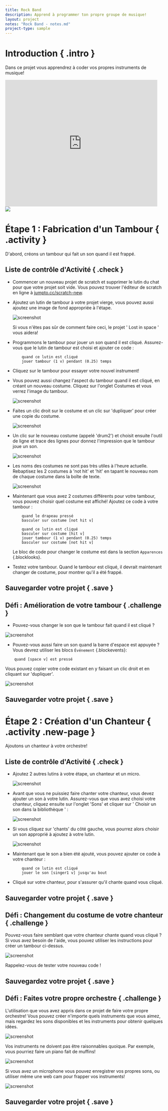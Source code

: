 ```yaml
---
title: Rock Band
description: Apprend à programmer ton propre groupe de musique!
layout: project
notes: "Rock Band - notes.md"
project-type: sample
---
```


# Introduction { .intro }

Dans ce projet vous apprendrez à coder vos propres instruments de musique!

<div class="scratch-preview">
 <iframe allowtransparency="true" width="485" height="402" src="http://scratch.mit.edu/projects/embed/26741186/?autostart=false" frameborder="0"></iframe>
 <img src="images/band-final.png">
</div>

# Étape 1 : Fabrication d'un Tambour { .activity }

D'abord, créons un tambour qui fait un son quand il est frappé.

## Liste de contrôle d'Activité { .check }

+ Commencer un nouveau projet de scratch et supprimer le lutin du chat pour que votre projet soit vide. Vous pouvez trouver l'éditeur de scratch en ligne à <a href="http://jumpto.cc/scratch-new">jumpto.cc/scratch-new</a>.

+ Ajoutez un lutin de tambour à votre projet vierge, vous pouvez aussi ajoutez une image de fond appropriée à l'étape.

	![screenshot](images/band-stage.png)

	Si vous n'êtes pas sûr de comment faire ceci, le projet ' Lost in space ' vous aidera!

+ Programmons le tambour pour jouer un son quand il est cliqué. Assurez-vous que le lutin de tambour est choisi et ajouter ce code :

	```blocks
		quand ce lutin est cliqué
		jouer tambour (1 v) pendant (0.25) temps
	```

+ Cliquez sur le tambour pour essayer votre nouvel instrument!

+ Vous pouvez aussi changez l'aspect du tambour quand il est cliqué, en créant un nouveau costume. Cliquez sur l'onglet Costumes et vous verrez l'image du tambour.

	![screenshot](images/band-drum-costume.png)

+ Faites un clic droit sur le costume et un clic sur 'dupliquer' pour créer une copie du costume.

	![screenshot](images/band-drum-duplicate.png)

+ Un clic sur le nouveau costume (appelé 'drum2') et choisit ensuite l'outil de ligne et trace des lignes pour donnez l'impression que le tambour joue un son.

	![screenshot](images/band-drum-hit.png)

+ Les noms des costumes ne sont pas très utiles à l'heure actuelle. Rebaptisez les 2 costumes à 'not hit' et 'hit' en tapant le nouveau nom de chaque costume dans la boîte de texte.

	![screenshot](images/band-drum-name.png)

+ Maintenant que vous avez 2 costumes différents pour votre tambour, vous pouvez choisir quel costume est affiché! Ajoutez ce code à votre tambour :

	```blocks
		quand le drapeau pressé
		basculer sur costume [not hit v]

		quand ce lutin est cliqué
		basculer sur costume [hit v]
		jouer tambour (1 v) pendant (0.25) temps
		basculer sur costume [not hit v]
	```

	Le bloc de code pour changer le costume est dans la section `Apparences` {.blocklooks}.

+ Testez votre tambour. Quand le tambour est cliqué, il devrait maintenant changer de costume, pour montrer qu'il a été frappé.

## Sauvegarder votre projet { .save }

## Défi : Amélioration de votre tambour { .challenge }

+ Pouvez-vous changer le son que le tambour fait quand il est cliqué ?

![screenshot](images/band-drum-sound.png)

+ Pouvez-vous aussi faire un son quand la barre d'espace est appuyée ? Vous devrez utiliser les blocs `Événement` {.blockevents}:

```blocks
	quand [space v] est pressé
```

 Vous pouvez copier votre code existant en y faisant un clic droit et en cliquant sur 'dupliquer'.

![screenshot](images/band-duplicate-code.png)

## Sauvegarder votre projet { .save }

# Étape 2 : Création d'un Chanteur { .activity .new-page }

Ajoutons un chanteur à votre orchestre!

## Liste de contrôle d'Activité { .check }

+ Ajoutez 2 autres lutins à votre étape, un chanteur et un micro.

	![screenshot](images/band-singer-mic.png)

+ Avant que vous ne puissiez faire chanter votre chanteur, vous devez ajouter un son à votre lutin. Assurez-vous que vous avez choisi votre chanteur, cliquez ensuite sur l'onglet 'Sons' et cliquer sur ' Choisir un son dans la bibliothèque ' :

	![screenshot](images/band-import-sound.png)

+ Si vous cliquez sur 'chants' du côté gauche, vous pourrez alors choisir un son approprié à ajoutez à votre lutin.

	![screenshot](images/band-choose-sound.png)

+ Maintenant que le son a bien été ajouté, vous pouvez ajouter ce code à votre chanteur :

	```blocks
		quand ce lutin est cliqué
		jouer le son [singer1 v] jusqu'au bout
	```

+ Cliqué sur votre chanteur, pour s'assurer qu'il chante quand vous cliqué.

## Sauvegarder votre projet { .save }

## Défi : Changement du costume de votre chanteur { .challenge }
Pouvez-vous faire  semblant  que votre chanteur chante quand vous cliqué ? Si vous avez besoin de l'aide, vous pouvez utiliser les instructions pour créer un tambour ci-dessus.

![screenshot](images/band-singer-final.png)

Rappelez-vous de tester votre nouveau code !

## Sauvegardez votre projet { .save }

## Défi : Faites votre propre orchestre { .challenge }
L'utilisation que vous avez appris dans ce projet de faire votre propre orchestre! Vous pouvez créer n'importe quels instruments que vous aimez, mais regardez les sons disponibles et les instruments pour obtenir quelques idées.

![screenshot](images/band-ideas.png)

Vos instruments ne doivent pas être raisonnables quoique. Par exemple, vous pourriez faire un piano fait de muffins!

![screenshot](images/band-piano.png)

Si vous avez un microphone vous pouvez enregistrer vos propres sons, ou utiliser même une web cam pour frapper vos instruments!

![screenshot](images/band-io.png)

## Sauvegarder votre projet { .save }
